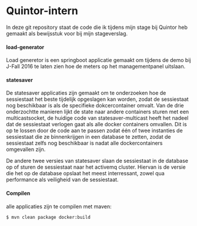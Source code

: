 # Quintor-intern

In deze git repository staat de code die ik tijdens mijn stage bij Quintor heb gemaakt als bewijsstuk voor bij mijn stageverslag.

#### load-generator
Load generetor is een springboot applicatie gemaakt om tijdens de demo bij J-Fall 2016 te laten zien hoe de meters op het managementpanel uitslaan.

#### statesaver
De statesaver applicaties zijn gemaakt om te onderzoeken hoe de sessiestaat het beste tijdelijk opgeslagen kan worden, zodat de sessiestaat nog beschikbaar is als de specifieke dokcercontainer omvalt. Van de drie onderzochtte manieren lijkt de state naar andere containers sturen met een multicastsocket, de huidige code van statesaver-multicast heeft het nadeel dat de sessiestaat verlogen gaat als alle docker containers omvallen. Dit is op te lossen door de code aan te passen zodat één of twee instanties de sessiestaat die ze binnenkrijgen in een database te zetten, zodat de sessiestaat zelfs nog beschikbaar is nadat alle dockercontainers omgevallen zijn.

De andere twee versies van statesaver slaan de sessiestaat in de database op of sturen de sessiestaat naar het activemq cluster. Hiervan is de versie die het op de database opslaat het meest interressant, zowel qua performance als veiligheid van de sessiestaat.

#### Compilen
alle applicaties zijn te compilen met maven:

    $ mvn clean package docker:build